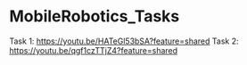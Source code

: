 # MobileRobotics_Tasks
Task 1: https://youtu.be/HATeGl53bSA?feature=shared
Task 2: https://youtu.be/qgf1czTTjZ4?feature=shared
